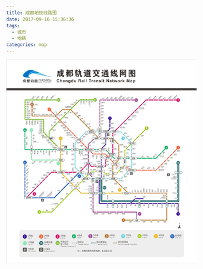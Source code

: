 ```yaml
---
title: 成都地铁线路图
date: 2017-09-16 15:36:36
tags:
  - 城市
  - 地铁
categories: map
---
```


![](/images/map/metro-chengdu.gif)
